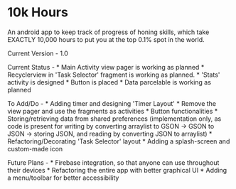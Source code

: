 # 10k Hours
An android app to keep track of progress of honing skills, which take EXACTLY 10,000 hours to put you at the top 0.1% spot in the world.

Current Version - 1.0

Current Status - * Main Activity view pager is working as planned
                 * Recyclerview in 'Task Selector' fragment is working as planned.
                 * 'Stats' activity is designed
                 * Button is placed
                 * Data parcelable is working as planned
                 
To Add/Do - * Adding timer and designing 'Timer Layout'
            * Remove the view pager and use the fragments as activities
            * Button functionalities
            * Storing/retrieving data from shared preferences (implementation only, as code is present for writing by converting arraylist to GSON -> GSON to JSON -> storing JSON, and reading by converting JSON to arraylist)
            * Refactoring/Decorating 'Task Selector' layout
            * Adding a splash-screen and custom-made icon
            
Future Plans - * Firebase integration, so that anyone can use throughout their devices
               * Refactoring the entire app with better graphical UI
               * Adding a menu/toolbar for better accessibility
            
